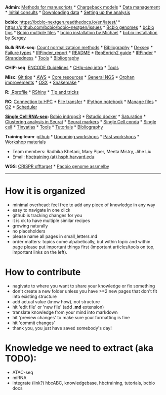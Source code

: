 **Admin**: [Methods for manuscripts](admin/method_snippets.md) * [Chargeback models](admin/chargeback_models.md) * [Data management](admin/data_management.md) * [Initial consults](admin/initial_consults.md) * [Downloading data](admin/data_download.md) * [Setting up the analysis](admin/setting_up_an_analysis_guidelines.md)

**bcbio**: https://bcbio-nextgen.readthedocs.io/en/latest/ * https://github.com/bcbio/bcbio-nextgen/issues * [Bcbio genomes](bcbio/bcbio_genomes.md) * [bcbio tips](bcbio/bcbio_tips.md) * [Bcbio multiple files](bcbio/multiple_files_bcbio.md) * [bcbio installation by Michael](https://steinbaugh.com/posts/install-bcbio.html) * [bcbio installation by Sergey](https://github.com/naumenko-sa/bioscripts/blob/master/bcbio/bcbio.upgrade.sh)

**Bulk RNA-seq**: [Count normalizataion methods](https://hbctraining.github.io/DGE_workshop/lessons/02_DGE_count_normalization.html) * [Bibliography](rnaseq/bibliography.md) * [Dexseq](rnaseq/dexseq.Rmd) * [Failure types](rnaseq/failure_types) * [IRFinder_report](rnaseq/IRFinder_report.md) * [README](rnaseq/README.md) * [RepEnrich2 guide](rnaseq/RepEnrich2_guide.md) * [IRFinder](rnaseq/running_IRFinder.md) * [Strandedness](rnaseq/strandedness.md) * [Tools](rnaseq/tools.md) * [Bibliography](rnaseq/bcbio_rnaseq.bib)

**CHIP-seq**: [ENCODE Guidelines](http://genome.cshlp.org/cgi/pmidlookup?view=long&pmid=22955991) * [CHIp-seq intro](https://hbctraining.github.io/Intro-to-ChIPseq/schedule/2-day.html) * [Tools](chipseq/tools.md)

**Misc**: [Git tips](misc/git.md) * [AWS](misc/aws.md) * [Core resources](misc/core_resources.md) * [General NGS](misc/general_ngs.md) * [Orphan improvements](misc/orphan_improvements.md) * [OSX](misc/OSX.md) * [Snakemake](misc/snakemake-example-pipeline) * 

**R**: [.Rprofile](r/.Rprofile) * [RShiny](r/rshiny_server.md) * [Tip and tricks](r/R-tips-and-tricks.md)

**RC**: [Connection to HPC](rc/connection-to-hpc.md) * [File transfer](rc/file-transfer.md) * [IPython notebook](rc/ipython-notebook-on-O2.md) * [Manage files](rc/manage-files.md) * [O2](rc/O2-tips.md) * [Scheduler](rc/scheduler.md)

**[Single Cell RNA-seq](scrnaseq/README.md):** [Bcbio indrops3](scrnaseq/bcbio_indrops3.md) * [Rstudio docker](scrnaseq/rstudio_sc_docker.md) * [Saturation](scrnaseq/saturation_qc.md) * [Clustering analysis in Seurat](scrnaseq/seurat_clustering_analysis.md) * [Seurat markers](scrnaseq/seurat_markers.md) * [Single Cell conda](scrnaseq/Single-Cell-conda.md) * [Single cell](scrnaseq/Single-Cell.md) * [Tinyatlas](scrnaseq/tinyatlas.md) * [Tools](scrnaseq/tools.md) * [Tutorials](scrnaseq/tutorials.md) * [Bibliography](scrnaseq/bibliography.md)

**Training team**: [github](https://github.com/hbctraining) * [Upcoming workshops](http://bioinformatics.sph.harvard.edu/training) * [Past workshops](http://bioinformatics.sph.harvard.edu/training#past-workshops) * [Workshop materials](https://hbctraining.github.io/main)
- Team members: Radhika Khetani, Mary Piper, Meeta Mistry, Jihe Liu
- Email: [hbctraining (at) hsph.harvard.edu](mailto:hbctraining@hsph.harvard.edu)

**WGS**: [CRISPR offtarget](wgs/crispr-offtarget.md) * [Pacbio genome assmelby](wgs/pacbio_genome_assembly.md)

***

# How it is organized
- minimal overhead: feel free to add any piece of knowledge in any way
- easy to navigate in one click
- github is tracking changes for you
- it is ok to have multiple similar recipes
- growing naturally
- no placeholders
- please name all pages in small_letters.md
- order matters: topics come alpabetically, but within topic and within page please put important things first (important articles/tools on top, important links on the left).

# How to contribute
- nagivate to where you want to share your knowledge or fix something
- don't create a new folder unless you have >=2 new pages that don't fit into existing structure
- add actual value (know how), not structure
- hit 'edit file' or 'new file' (add **.md** extension)
- translate knowledge from your mind into markdown
- hit 'preview changes' to make sure your formatting is fine
- hit 'commit changes'
- thank you, you just have saved somebody's day!

# Knowledge we need to extract (aka TODO):
- ATAC-seq
- miRNA
- integrate (link?) hbcABC, knowledgebase, hbctraining, tutorials, bcbio docs

